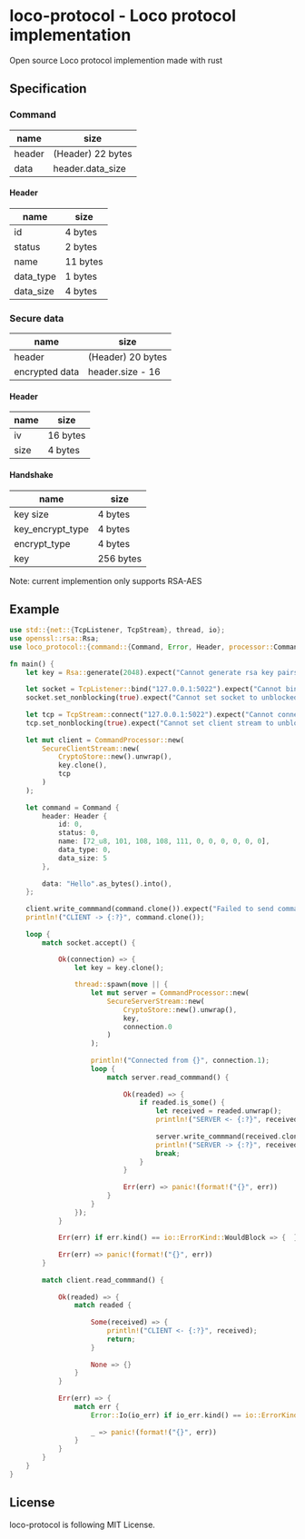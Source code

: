 # loco-protocol - Loco protocol implementation

Open source Loco protocol implemention made with rust

## Specification
### Command
| name      | size              |
|-----------|-------------------|
| header    | (Header) 22 bytes |
| data      | header.data_size  |

#### Header
| name      | size     |
|-----------|----------|
| id        | 4 bytes  |
| status    | 2 bytes  |
| name      | 11 bytes |
| data_type | 1 bytes  |
| data_size | 4 bytes  |

### Secure data
| name           | size               |
|----------------|--------------------|
| header         | (Header) 20 bytes  |
| encrypted data | header.size - 16   |

#### Header
| name      | size     |
|-----------|----------|
| iv        | 16 bytes |
| size      | 4 bytes  |

#### Handshake
| name             | size       |
|------------------|------------|
| key size         | 4 bytes    |
| key_encrypt_type | 4 bytes    |
| encrypt_type     | 4 bytes    |
| key              | 256 bytes  |

Note: current implemention only supports RSA-AES


## Example
```rs
use std::{net::{TcpListener, TcpStream}, thread, io};
use openssl::rsa::Rsa;
use loco_protocol::{command::{Command, Error, Header, processor::CommandProcessor}, io::SecureClientStream, io::SecureServerStream, secure::CryptoStore};
    
fn main() {
    let key = Rsa::generate(2048).expect("Cannot generate rsa key pairs.");
    
    let socket = TcpListener::bind("127.0.0.1:5022").expect("Cannot bind tcp server");
    socket.set_nonblocking(true).expect("Cannot set socket to unblocked mode");
    
    let tcp = TcpStream::connect("127.0.0.1:5022").expect("Cannot connect tcp stream");
    tcp.set_nonblocking(true).expect("Cannot set client stream to unblocked mode");
    
    let mut client = CommandProcessor::new(
        SecureClientStream::new(
            CryptoStore::new().unwrap(),
            key.clone(),
            tcp
        )
    );
    
    let command = Command {
        header: Header {
            id: 0,
            status: 0,
            name: [72_u8, 101, 108, 108, 111, 0, 0, 0, 0, 0, 0],
            data_type: 0,
            data_size: 5
        },
        
        data: "Hello".as_bytes().into(),
    };
    
    client.write_commmand(command.clone()).expect("Failed to send command");
    println!("CLIENT -> {:?}", command.clone());
    
    loop {
        match socket.accept() {
    
            Ok(connection) => {
                let key = key.clone();

                thread::spawn(move || {
                    let mut server = CommandProcessor::new(
                        SecureServerStream::new(
                            CryptoStore::new().unwrap(),
                            key,
                            connection.0
                        )
                    );
    
                    println!("Connected from {}", connection.1);
                    loop {
                        match server.read_commmand() {
    
                            Ok(readed) => {
                                if readed.is_some() {
                                    let received = readed.unwrap();
                                    println!("SERVER <- {:?}", received.clone());
    
                                    server.write_commmand(received.clone()).expect("Command failed to write");
                                    println!("SERVER -> {:?}", received.clone());
                                    break;
                                }
                            }
    
                            Err(err) => panic!(format!("{}", err))
                        }
                    }
                });
            }
    
            Err(err) if err.kind() == io::ErrorKind::WouldBlock => {  }
    
            Err(err) => panic!(format!("{}", err))
        }
    
        match client.read_commmand() {
    
            Ok(readed) => {
                match readed {
    
                    Some(received) => {
                        println!("CLIENT <- {:?}", received);
                        return;
                    }
    
                    None => {}
                }
            }
    
            Err(err) => {
                match err {
                    Error::Io(io_err) if io_err.kind() == io::ErrorKind::WouldBlock => {}
                    
                    _ => panic!(format!("{}", err))
                }
            }
        }
    }
}
```

License
-------
loco-protocol is following MIT License.